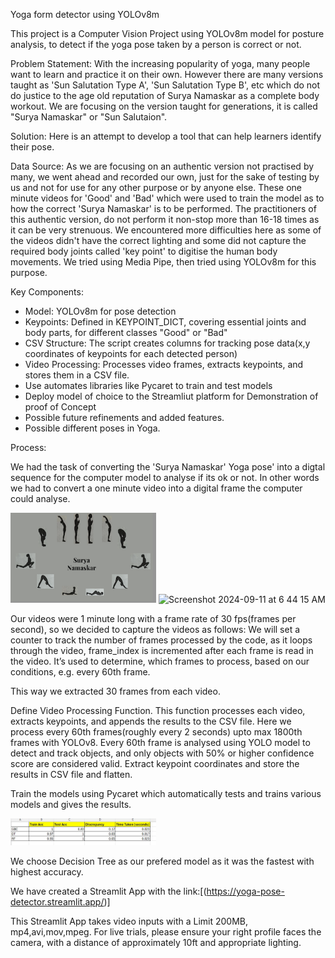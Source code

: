 Yoga form detector using YOLOv8m

This project is a Computer Vision Project using YOLOv8m model for posture analysis, 
to detect if the yoga pose taken by a person is correct or not. 

Problem Statement: 
With the increasing popularity of yoga, many people want to learn and practice it on their own. However there are many versions taught as 'Sun Salutation Type A', 'Sun Salutation Type B', etc which do not do justice to the age old reputation of Surya Namaskar as a complete body workout. We are focusing on the version taught for generations, it is called "Surya Namaskar" or "Sun Salutaion". 

Solution:
Here is an attempt to develop a tool that can help learners identify their pose. 



Data Source:
As we are focusing on an authentic version not practised by many, we went ahead and recorded our own, just for the sake of testing by us and not for use for any other purpose or by anyone else.
These one minute videos for 'Good' and 'Bad' which were used to train the model as to how the correct 'Surya Namaskar' is to be performed. The practitioners of this authentic version, do not perform it non-stop more than 16-18 times as it can be very strenuous.
We encountered more difficulties here as some of the videos didn't have the correct lighting and some did not capture the required body joints called 'key point' to digitise the human body movements. We tried using Media Pipe, then tried using YOLOv8m for this purpose.

Key Components:
- Model: YOLOv8m for pose detection
- Keypoints: Defined in KEYPOINT_DICT, covering essential joints and body parts,
  for different classes "Good" or "Bad"
- CSV Structure: The script creates columns for tracking
  pose data(x,y coordinates of keypoints for each detected person)
- Video Processing: Processes video frames, extracts keypoints, and stores them in a CSV file.
- Use automates libraries like Pycaret to train and test models
- Deploy model of choice to the Streamliut platform for Demonstration of proof of Concept
- Possible future refinements and added features.
- Possible different poses in Yoga.

Process: 

We had the task of converting the 'Surya Namaskar' Yoga pose' into a digtal sequence for the computer model to analyse if its ok or not. In other words we had to convert a one minute video into a digital frame the computer could analyse.



<img width="233" alt="SN.jpeg" src="SN.jpeg">



<img width="450" alt="Screenshot 2024-09-11 at 6 44 15 AM" src="https://github.com/user-attachments/assets/ccc7931a-224c-4f9a-ab5e-fae0df09399f">

Our videos were 1 minute long with a frame rate of 30 fps(frames per second), so we decided to capture the videos as follows:
We will set a counter to track the number of frames processed by the code, as it loops through the video,  frame_index is incremented after each frame is read in the video. It’s used to determine, which frames to process, based on our conditions, e.g. every 60th frame.

This way we extracted 30 frames from each video.

Define Video Processing Function. This function processes each video, extracts keypoints, and appends the results to the CSV file. Here we process every 60th frames(roughly every 2 seconds) upto max 1800th frames with YOLOv8. Every 60th frame is analysed using YOLO model to detect and track objects, and only objects with 50% or higher confidence score are considered valid. Extract keypoint coordinates and store the results in CSV file and flatten.


Train the models using Pycaret which automatically tests and trains various models and gives the results.

<img width="233" alt="Model Selection" src="Model Selection.jpg">

We choose Decision Tree as our prefered model as it was the fastest with highest accuracy. 



We have created a Streamlit App with the link:[(https://yoga-pose-detector.streamlit.app/)]

This Streamlit App takes video inputs with a Limit 200MB, mp4,avi,mov,mpeg. 
For live trials, please ensure your right profile faces the camera, with a distance of approximately 10ft and appropriate lighting. 












